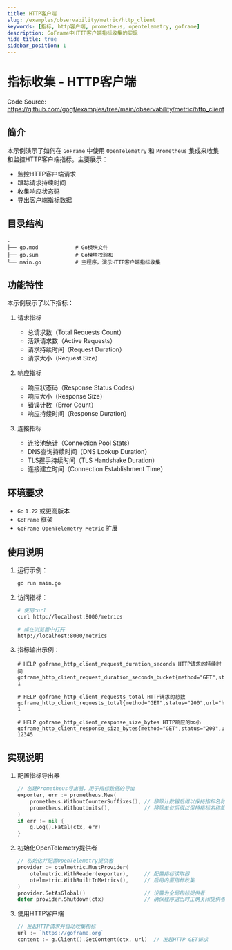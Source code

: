 ```yaml
---
title: HTTP客户端
slug: /examples/observability/metric/http_client
keywords: [指标, http客户端, prometheus, opentelemetry, goframe]
description: GoFrame中HTTP客户端指标收集的实现
hide_title: true
sidebar_position: 1
---
```


# 指标收集 - HTTP客户端

Code Source: https://github.com/gogf/examples/tree/main/observability/metric/http_client


## 简介

本示例演示了如何在 `GoFrame` 中使用 `OpenTelemetry` 和 `Prometheus` 集成来收集和监控HTTP客户端指标。主要展示：
- 监控HTTP客户端请求
- 跟踪请求持续时间
- 收集响应状态码
- 导出客户端指标数据

## 目录结构

```text
.
├── go.mod            # Go模块文件
├── go.sum            # Go模块校验和
└── main.go           # 主程序，演示HTTP客户端指标收集
```

## 功能特性

本示例展示了以下指标：

1. 请求指标
   - 总请求数（Total Requests Count）
   - 活跃请求数（Active Requests）
   - 请求持续时间（Request Duration）
   - 请求大小（Request Size）

2. 响应指标
   - 响应状态码（Response Status Codes）
   - 响应大小（Response Size）
   - 错误计数（Error Count）
   - 响应持续时间（Response Duration）

3. 连接指标
   - 连接池统计（Connection Pool Stats）
   - DNS查询持续时间（DNS Lookup Duration）
   - TLS握手持续时间（TLS Handshake Duration）
   - 连接建立时间（Connection Establishment Time）

## 环境要求

- `Go` `1.22` 或更高版本
- `GoFrame` 框架
- `GoFrame OpenTelemetry Metric` 扩展

## 使用说明

1. 运行示例：
   ```bash
   go run main.go
   ```

2. 访问指标：
   ```bash
   # 使用curl
   curl http://localhost:8000/metrics
   
   # 或在浏览器中打开
   http://localhost:8000/metrics
   ```

3. 指标输出示例：
   ```text
   # HELP goframe_http_client_request_duration_seconds HTTP请求的持续时间
   goframe_http_client_request_duration_seconds_bucket{method="GET",status="200",url="https://goframe.org",le="0.1"} 1
   
   # HELP goframe_http_client_requests_total HTTP请求的总数
   goframe_http_client_requests_total{method="GET",status="200",url="https://goframe.org"} 1
   
   # HELP goframe_http_client_response_size_bytes HTTP响应的大小
   goframe_http_client_response_size_bytes{method="GET",status="200",url="https://goframe.org"} 12345
   ```

## 实现说明

1. 配置指标导出器
   ```go
   // 创建Prometheus导出器，用于指标数据的导出
   exporter, err := prometheus.New(
       prometheus.WithoutCounterSuffixes(), // 移除计数器后缀以保持指标名称简洁
       prometheus.WithoutUnits(),           // 移除单位后缀以保持指标名称简洁
   )
   if err != nil {
       g.Log().Fatal(ctx, err)
   }
   ```

2. 初始化OpenTelemetry提供者
   ```go
   // 初始化并配置OpenTelemetry提供者
   provider := otelmetric.MustProvider(
       otelmetric.WithReader(exporter),     // 配置指标读取器
       otelmetric.WithBuiltInMetrics(),     // 启用内置指标收集
   )
   provider.SetAsGlobal()                   // 设置为全局指标提供者
   defer provider.Shutdown(ctx)             // 确保程序退出时正确关闭提供者
   ```

3. 使用HTTP客户端
   ```go
   // 发起HTTP请求并自动收集指标
   url := `https://goframe.org`
   content := g.Client().GetContent(ctx, url)  // 发起HTTP GET请求
   ```
